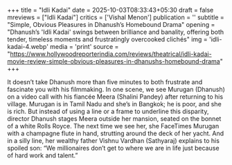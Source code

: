 +++
title = "Idli Kadai"
date = 2025-10-03T08:33:43+05:30
draft = false
mreviews = ["Idli Kadai"]
critics = ['Vishal Menon']
publication = ''
subtitle = "Simple, Obvious Pleasures in Dhanush’s Homebound Drama"
opening = "Dhanush’s 'Idli Kadai' swings between brilliance and banality, offering both tender, timeless moments and frustratingly overcooked clichés"
img = 'idli-kadai-4.webp'
media = 'print'
source = "https://www.hollywoodreporterindia.com/reviews/theatrical/idli-kadai-movie-review-simple-obvious-pleasures-in-dhanushs-homebound-drama"
+++

It doesn’t take Dhanush more than five minutes to both frustrate and fascinate you with his filmmaking. In one scene, we see Murugan (Dhanush) on a video call with his fiancée Meera (Shalini Pandey) after returning to his village. Murugan is in Tamil Nadu and she’s in Bangkok; he is poor, and she is rich. But instead of using a line or a frame to underline this disparity, director Dhanush stages Meera outside her mansion, seated on the bonnet of a white Rolls Royce. The next time we see her, she FaceTimes Murugan with a champagne flute in hand, strutting around the deck of her yacht. And in a silly line, her wealthy father Vishnu Vardhan (Sathyaraj) explains to his spoiled son: “We millionaires don’t get to where we are in life just because of hard work and talent.”
